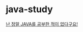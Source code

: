 # java-study
[난 정말 JAVA를 공부한 적이 없다구요!](http://www.orentec.co.kr/booklist/JAVA_BASIC_1/book_sub1.php)
